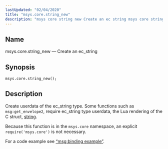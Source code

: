 ```yaml
---
lastUpdated: "02/04/2020"
title: "msys.core.string_new"
description: "msys core string new Create an ec string msys core string new Create userdata of the ec string type Some functions such as msg get envelope 2 require ec string type userdata the Lua rendering of the C struct string Because this function is in the msys core namespace an..."
---
```


<a name="lua.ref.msys.core.string_new"></a> 
## Name

msys.core.string_new — Create an ec_string

<a name="idp24134272"></a> 
## Synopsis

`msys.core.string_new();`

<a name="idp24135872"></a> 
## Description

Create userdata of the ec_string type. Some functions such as `msg:get_envelope2`, require ec_string type userdata, the Lua rendering of the C struct, [string](/momentum/3/3-api/structs-string).

Because this function is in the `msys.core` namespace, an explicit `require('msys.core')` is not necessary.

For a code example see [“msg:binding example”](/momentum/3/3-reference/3-reference-lua-ref-msg-binding#lua.ref.msg_binding.example).